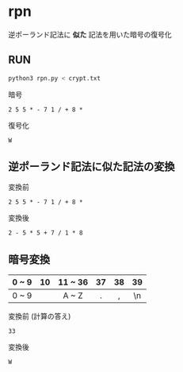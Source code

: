 # rpn
逆ポーランド記法に **似た** 記法を用いた暗号の復号化

## RUN
```sh
python3 rpn.py < crypt.txt
```

暗号
```
2 5 5 * - 7 1 / + 8 *
```

復号化
```
W
```


## 逆ポーランド記法に似た記法の変換

変換前
```
2 5 5 * - 7 1 / + 8 *
```

変換後
```
2 - 5 * 5 + 7 / 1 * 8
```

## 暗号変換

| 0 ~ 9 | 10 | 11 ~ 36 | 37 | 38 | 39 |
| :---: | :---: | :---: | :---: | :---: | :---: |
| 0 ~ 9 | ` ` | A ~ Z | . | , | \n |

変換前 (計算の答え)
```
33
```

変換後
```
W
```
